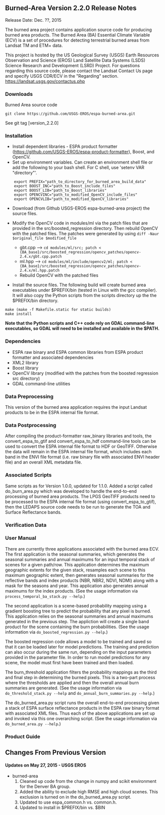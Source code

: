 ## Burned-Area Version 2.2.0 Release Notes
Release Date: Dec. ??, 2015

The burned area project contains application source code for producing burned area products.  The Burned Area (BA) Essential Climate Variable (ECV) is a set of procedures for detecting terrestrial burned areas from Landsat TM and ETM+ data.

This project is hosted by the US Geological Survey (USGS) Earth Resources Observation and Science (EROS) Land Satellite Data Systems (LSDS) Science Research and Development (LSRD) Project. For questions regarding this source code, please contact the Landsat Contact Us page and specify USGS CDR/ECV in the "Regarding" section. https://landsat.usgs.gov/contactus.php 

### Downloads
Burned Area source code

    git clone https://github.com/USGS-EROS/espa-burned-area.git

See git tag [version_2.2.0]

### Installation
  * Install dependent libraries - ESPA product formatter (https://github.com/USGS-EROS/espa-product-formatter), Boost, and OpenCV.
  * Set up environment variables.  Can create an environment shell file or add the following to your bash shell.  For C shell, use 'setenv VAR "directory"'.
```
    export PREFIX="path_to_directory_for_burned_area_build_data"
    export BOOST_INC="path_to_Boost_include_files"
    export BOOST_LIB="path_to_Boost_libraries"
    export OPENCVINC="path_to_modified_OpenCV_include_files"
    export OPENCVLIB="path_to_modified_OpenCV_libraries"
```

  * Download (from Github USGS-EROS espa-burned-area project) the source files. 

  * Modify the OpenCV code in modules/ml via the patch files that are provided in the src/boosted\_regression directory.  Then rebuild OpenCV with the patched files.  The patches were generated by using `diff -Naur $original_file $modified_file`
    * gbt.cpp  --> `cd modules/ml/src; patch < {BA_base}/src/boosted_regression/opencv_patches/opencv-2.4.x/gbt.cpp.patch`
    * ml.hpp  --> `cd modules/ml/include/opencv2/ml; patch < {BA_base}/src/boosted_regression/opencv_patches/opencv-2.4.x/ml.hpp.patch`
    * Rebuild OpenCV with the patched files

  * Install the source files. The following build will create burned area executables under $PREFIX/bin (tested in Linux with the gcc compiler). It will also copy the Python scripts from the scripts directory up the the $PREFIX/bin directory.
```
make (make -f Makefile.static for static builds)
make install
```
**Note that the Python scripts and C++ code rely on GDAL command-line executables, so GDAL will need to be installed and available in the $PATH.**

### Dependencies
  * ESPA raw binary and ESPA common libraries from ESPA product formatter and associated dependencies
  * XML2 library
  * Boost library
  * OpenCV library (modified with the patches from the boosted regression src directory)
  * GDAL command-line utilities

### Data Preprocessing
This version of the burned area application requires the input Landsat products to be in the ESPA internal file format.

### Data Postprocessing
After compiling the product-formatter raw\_binary libraries and tools, the convert\_espa\_to\_gtif and convert\_espa\_to\_hdf command-line tools can be used to convert the ESPA internal file format to HDF or GeoTIFF.  Otherwise the data will remain in the ESPA internal file format, which includes each band in the ENVI file format (i.e. raw binary file with associated ENVI header file) and an overall XML metadata file.

### Associated Scripts
Same scripts as for Version 1.0.0, updated for 1.1.0.  Added a script called do\_burn\_area.py which was developed to handle the end-to-end processing of burned area products.  The LPGS GeoTIFF products need to be processed to the ESPA internal file format (using convert\_espa\_to\_gtif), then the LEDAPS source code needs to be run to generate the TOA and Surface Reflectance bands.

### Verification Data

### User Manual
There are currently three applications associated with the burned area ECV.  The first application is the seasonal summaries, which generates the seasonal summaries and annual maximums for an input temporal stack of scenes for a given path/row.  This application determines the maximum geographic extents for the given stack, resamples each scene to this maximum geographic extent, then generates seasonal summaries for the reflective bands and index products (NBR, NBR2, NDVI, NDMI) along with a mask for the seasons and year.  This application also generates annual maximums for the index products.  (See the usage information via `process_temporal_ba_stack.py --help`.)

The second application is a scene-based probability mapping using a gradient boosting tree to predict the probability that any pixel is burned.  This application relies on the seasonal summaries and annual maximums generated in the previous step.  The appliction will create a single band product for the scene containing the burn probabilities.  (See the usage information via `do_boosted_regression.py --help`.)

The boosted regression code allows a model to be trained and saved so that it can be loaded later for model predictions.  The training and prediction can also occur during the same run, depending on the input parameters provided in the parameter file.  In order to run model predictions for any scene, the model must first have been trained and then loaded.

The burn\_threshold application filters the probability mappings as the third and final step in determining the burned pixels.  This is a two-part process where the thresholds are applied and then the overall annual burn summaries are generated.  (See the usage information via `do_threshold_stack.py --help` and `do_annual_burn_summaries.py --help`.)

The do\_burned\_area.py script runs the overall end-to-end processing given a stack of ESPA surface reflectance products in the ESPA raw binary format with associated XML files.  Thus each of the above applications are set up and invoked via this one overarching script.  (See the usage information via `do_burned_area.py --help`.)

### Product Guide

## Changes From Previous Version
#### Updates on May 27, 2015 - USGS EROS
  * burned-area
    1. Cleaned up code from the change in numpy and scikit environment for the Denver BA group.
    1. Added the ability to exclude high RMSE and high cloud scenes.  This exclusion is turned on in the do\_burned\_area.py script.
    1. Updated to use espa\_common.h vs. common.h.
    1. Updated to install in $PREFIX/bin vs. $BIN
